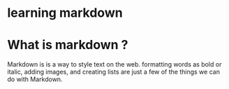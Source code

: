 # learning markdown 
# What is markdown ?
Markdown is is a way to style text on the web. formatting words as bold or italic, adding images, and creating lists are just a few of the things we can do with Markdown. 

